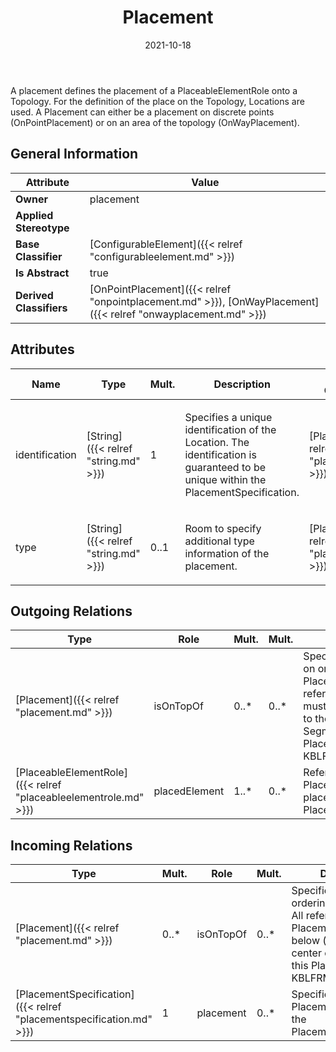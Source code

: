 ﻿---
title: Placement
toc: false
type: specs
date: "2021-10-18"
draft: false
specification: VEC
version: 1.2.1
documentType: "Recommendation"
elementType: Class
classes:
  - Placement
menu_name: vec-1.2.1
---
<p>A placement defines the placement of a PlaceableElementRole onto a Topology. For the definition of the place on the Topology, Locations are used. A Placement can either be a placement on discrete points (OnPointPlacement) or on an area of the topology (OnWayPlacement).  </p>

## General Information

| Attribute               | Value |
|-------------------------|-------|
| **Owner**               | placement |
| **Applied Stereotype**  |   |
| **Base Classifier**     | [ConfigurableElement]({{< relref "configurableelement.md" >}})<br/>  |
| **Is Abstract**         | true |
| **Derived Classifiers** | [OnPointPlacement]({{< relref "onpointplacement.md" >}}), [OnWayPlacement]({{< relref "onwayplacement.md" >}}) |

## Attributes
|  Name  |  Type  |  Mult.  |  Description  |  Owning Classifier  |
|--------|--------|---------|---------------|--------------|
|identification | [String]({{< relref "string.md" >}}) | 1 | <p> Specifies a unique identification of the Location. The identification is guaranteed to be unique within the PlacementSpecification.      </p> | [Placement]({{< relref "placement.md" >}}) |
|type | [String]({{< relref "string.md" >}}) | 0..1 | <p>Room to specify additional type information of the placement. </p> | [Placement]({{< relref "placement.md" >}}) |

## Outgoing Relations
|    Type  |   Role   |   Mult.   |   Mult.   |   Description   |
|----------|----------|-----------|-----------|-----------------|
| [Placement]({{< relref "placement.md" >}}) | isOnTopOf | 0..* | 0..* | Specifies constraints on ordering of Placements. All referenced Placements must be below (nearer to the center of the Segment) this Placement.  (see KBLFRM-171) |
| [PlaceableElementRole]({{< relref "placeableelementrole.md" >}}) | placedElement | 1..* | 0..* | References the PlaceableElementRoles placed by the Placement. |
##  Incoming Relations
|    Type  |   Mult.  |   Role    |   Mult.   |   Description  |
|----------|----------|-----------|-----------|----------------|
| [Placement]({{< relref "placement.md" >}}) | 0..* | isOnTopOf | 0..* | Specifies constraints on ordering of Placements. All referenced Placements must be below (nearer to the center of the Segment) this Placement.  (see KBLFRM-171) |
| [PlacementSpecification]({{< relref "placementspecification.md" >}}) | 1 | placement | 0..* | Specifies the Placements defined by the PlacementSpecification. |
